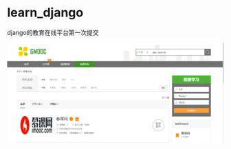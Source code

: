 # learn_django
django的教育在线平台第一次提交


![image](http://github.com/asiyuan/learn_django/raw/master/images/QQ截图20180806143938.png)
